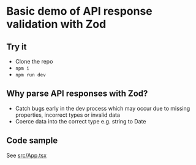 # Basic demo of API response validation with Zod

## Try it

- Clone the repo
- `npm i`
- `npm run dev`

## Why parse API responses with Zod?

- Catch bugs early in the dev process which may occur due to missing properties, incorrect types or invalid data
- Coerce data into the correct type e.g. string to Date

## Code sample

See [src/App.tsx](src/App.tsx)
